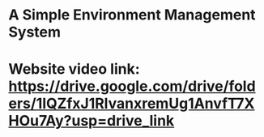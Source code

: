 # A Simple Environment Management System
# Website video link: https://drive.google.com/drive/folders/1IQZfxJ1RlvanxremUg1AnvfT7XHOu7Ay?usp=drive_link
